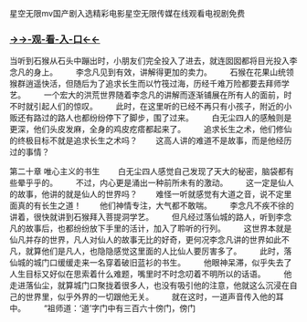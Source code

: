 星空无限mv国产剧入选精彩电影星空无限传媒在线观看电视剧免费


### <a href="https://7t9e.com">→→-观-看-入-口←←</a>


当听到石猴从石头中蹦出时，小朋友们完全投入了进去，就连囡囡都将目光投入李念凡的身上。
　　李念凡见到有效，讲解得更加的卖力。
　　石猴在花果山统领猴群逍遥快活，但随后为了追求长生而以竹筏过海，历经千难万险都要去拜师学艺。
　　一个宏大的洪荒世界随着李念凡的讲解而逐渐铺展在所有人的面前，时不时就引起人们的惊叹。
　　此时，在这里听的已经不再只有小孩子，附近的小贩还有路过的路人也都纷纷停下了脚步，围了过来。
　　白无尘四人的感触则是更深，他们头皮发麻，全身的鸡皮疙瘩都起来了。
　　追求长生之术，他们修仙的终极目标不就是追求长生之术吗？
　　这高人讲的难道不是故事，而是他经历过的事情？


第二十章 唯心主义的书生
　　白无尘四人感觉自己发现了天大的秘密，脑袋都有些晕乎乎的。
　　不过，内心更是涌出一种前所未有的激动。
　　这一定是仙人的故事，他讲的就是仙人的世界吗？
　　难怪一听就感觉有大道之音，说不定里面真的有长生之道！
　　他们神情专注，大气都不敢喘。
　　李念凡不疾不徐的讲着，很快就讲到石猴拜入菩提洞学艺。
　　但凡经过落仙城的路人，听到李念凡的故事后，也都纷纷放下手里的活计，加入了聆听的行列。
　　这世界本就是仙凡并存的世界，凡人对仙人的故事无比的好奇，更何况李念凡讲的世界如此不凡，就算他们是凡人，也隐隐感觉这里面的人比仙人要厉害多了。
　　此时，落仙城的城门口缓缓走来一名穿着破旧蓝衫的书生。
　　他眼神呆滞，似乎失去了人生目标又好似在思索着什么难题，嘴里时不时念叨着不明所以的话语。
　　他走进落仙尘，就算城门口聚拢着很多人，也没有吸引他的注意，他就这么沉浸在自己的世界里，似乎外界的一切跟他无关。
　　就在这时，一道声音传入他的耳中。
　　“祖师道：‘道’字门中有三百六十傍门，傍门
